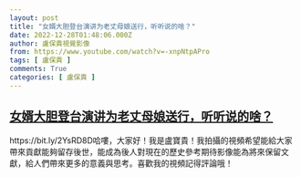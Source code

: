 ```yaml
---
layout: post
title: "女婿大胆登台演讲为老丈母娘送行，听听说的啥？"
date: 2022-12-28T01:48:06.000Z
author: 盧保貴視覺影像
from: https://www.youtube.com/watch?v=-xnpNtpAPro
tags: [ 盧保貴 ]
comments: True
categories: [ 盧保貴 ]
---
```

<!--1672192086000-->
[女婿大胆登台演讲为老丈母娘送行，听听说的啥？](https://www.youtube.com/watch?v=-xnpNtpAPro)
------

<div>
https://bit.ly/2YsRD8D哈嘍，大家好！我是盧寶貴！我拍攝的視頻希望能給大家帶來貢獻能夠留存後世，能成為後人對現在的歷史參考期待影像能為將來保留文獻，給人們帶來更多的意義與思考。喜歡我的視頻記得評論哦！
</div>
